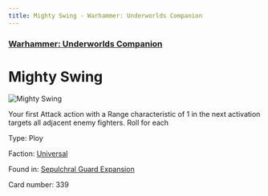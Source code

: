 ```yaml
---
title: Mighty Swing - Warhammer: Underworlds Companion
---
```


### [Warhammer: Underworlds Companion](https://guidokessels.github.io/wh-underworlds)

  

# Mighty Swing

![Mighty Swing](https://warhammerunderworlds.com/wp-content/uploads/sites/6/2017/12/339_ENG-Mighty-Swing.png)

Your first Attack action with a Range characteristic of 1 in the next activation targets all adjacent enemy fighters. Roll for each

Type: Ploy

Faction: [Universal](https://guidokessels.github.io/wh-underworlds/factions/universal)

Found in: [Sepulchral Guard Expansion](https://guidokessels.github.io/wh-underworlds/locations/sepulchral-guard-expansion)

Card number: 339

